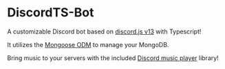 # DiscordTS-Bot

A customizable Discord bot based on [discord.js v13](https://discord.js.org) with Typescript!

It utilizes the [Mongoose ODM](https://mongoosejs.com) to manage your MongoDB.

Bring music to your servers with the included [Discord music player](https://discord-music-player.js.org) library!
